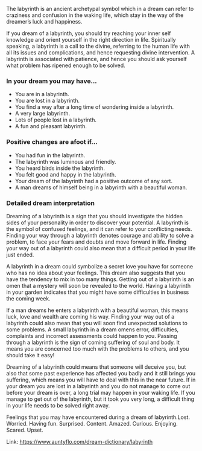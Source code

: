 The labyrinth is an ancient archetypal symbol which in a dream can refer to craziness and confusion in the waking life, which stay in the way of the dreamer’s luck and happiness.

If you dream of a labyrinth, you should try reaching your inner self knowledge and orient yourself in the right direction in life. Spiritually speaking, a labyrinth is a call to the divine, referring to the human life with all its issues and complications, and hence requesting divine intervention. A labyrinth is associated with patience, and hence you should ask yourself what problem has ripened enough to be solved.

### In your dream you may have...

- You are in a labyrinth.
- You are lost in a labyrinth.
- You find a way after a long time of wondering inside a labyrinth.
- A very large labyrinth.
- Lots of people lost in a labyrinth.
- A fun and pleasant labyrinth.

### Positive changes are afoot if...
- You had fun in the labyrinth.
- The labyrinth was luminous and friendly.
- You heard birds inside the labyrinth.
- You felt good and happy in the labyrinth.
- Your dream of the labyrinth had a positive outcome of any sort.
- A man dreams of himself being in a labyrinth with a beautiful woman.

### Detailed dream interpretation
Dreaming of a labyrinth is a sign that you should investigate the hidden sides of your personality in order to discover your potential. A labyrinth is the symbol of confused feelings, and it can refer to your conflicting needs. Finding your way through a labyrinth denotes courage and ability to solve a problem, to face your fears and doubts and move forward in life. Finding your way out of a labyrinth could also mean that a difficult period in your life just ended.

A labyrinth in a dream could symbolize a secret love you have for someone who has no idea about your feelings. This dream also suggests that you have the tendency to mix in too many things. Getting out of a labyrinth is an omen that a mystery will soon be revealed to the world. Having a labyrinth in your garden indicates that you might have some difficulties in business the coming week.

If a man dreams he enters a labyrinth with a beautiful woman, this means luck, love and wealth are coming his way. Finding your way out of a labyrinth could also mean that you will soon find unexpected solutions to some problems. A small labyrinth in a dream omens error, difficulties, complaints and incorrect assessments could happen to you. Passing through a labyrinth is the sign of coming suffering of soul and body. It means you are concerned too much with the problems to others, and you should take it easy!

Dreaming of a labyrinth could means that someone will deceive you, but also that some past experience has affected you badly and it still brings you suffering, which means you will have to deal with this in the near future. If in your dream you are lost in a labyrinth and you do not manage to come out before your dream is over, a long trial may happen in your waking life. If you manage to get out of the labyrinth, but it took you very long, a difficult thing in your life needs to be solved right away.

Feelings that you may have encountered during a dream of labyrinth.Lost. Worried. Having fun. Surprised. Content. Amazed. Curious. Enjoying. Scared. Upset.

Link: https://www.auntyflo.com/dream-dictionary/labyrinth
